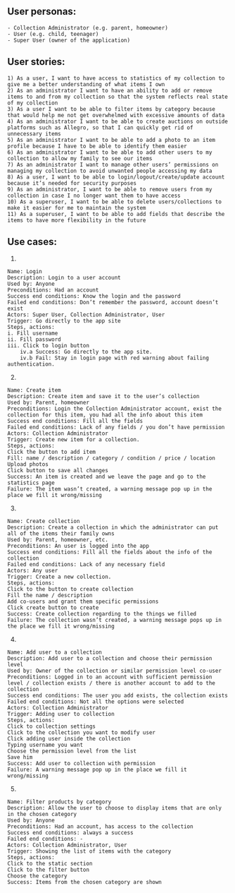 ## User personas:
	- Collection Administrator (e.g. parent, homeowner)
	- User (e.g. child, teenager)
	- Super User (owner of the application)
	
## User stories:
    1) As a user, I want to have access to statistics of my collection to give me a better understanding of what items I own
    2) As an administrator I want to have an ability to add or remove items to and from my collection so that the system reflects real state of my collection
    3) As a user I want to be able to filter items by category because that would help me not get overwhelmed with excessive amounts of data
    4) As an administrator I want to be able to create auctions on outside platforms such as Allegro, so that I can quickly get rid of unnecessary items
    5) As an administrator I want to be able to add a photo to an item profile because I have to be able to identify them easier
    6) As an administrator I want to be able to add other users to my collection to allow my family to see our items
    7) As an administrator I want to manage other users’ permissions on managing my collection to avoid unwanted people accessing my data
    8) As a user, I want to be able to login/logout/create/update account because it’s needed for security purposes
    9) As an administrator, I want to be able to remove users from my collection in case I no longer want them to have access
    10) As a superuser, I want to be able to delete users/collections to make it easier for me to maintain the system
    11) As a superuser, I want to be able to add fields that describe the items to have more flexibility in the future

## Use cases:
1.

    Name: Login
    Description: Login to a user account
    Used by: Anyone
    Preconditions: Had an account
    Success end conditions: Know the login and the password
    Failed end conditions: Don’t remember the password, account doesn’t exist
    Actors: Super User, Collection Administrator, User
    Trigger: Go directly to the app site
    Steps, actions: 
    i. Fill username
    ii. Fill password
    iii. Click to login button
        iv.a Success: Go directly to the app site.
        iv.b Fail: Stay in login page with red warning about failing authentication.
2.

    Name: Create item
    Description: Create item and save it to the user’s collection
    Used by: Parent, homeowner
    Preconditions: Login the Collection Administrator account, exist the collection for this item, you had all the info about this item
    Success end conditions: Fill all the fields
    Failed end conditions: Lack of any fields / you don’t have permission
    Actors: Collection Administrator
    Trigger: Create new item for a collection.
    Steps, actions: 
    Click the button to add item
    Fill: name / description / category / condition / price / location
    Upload photos
    Click button to save all changes
    Success: An item is created and we leave the page and go to the statistics page
    Failure: The item wasn’t created, a warning message pop up in the place we fill it wrong/missing
3.

    Name: Create collection
    Description: Create a collection in which the administrator can put all of the items their family owns
    Used by: Parent, homeowner, etc.
    Preconditions: An user is logged into the app
    Success end conditions: Fill all the fields about the info of the collection
    Failed end conditions: Lack of any necessary field
    Actors: Any user
    Trigger: Create a new collection.
    Steps, actions: 
    Click to the button to create collection
    Fill the name / description
    Add co-users and grant them specific permissions
    Click create button to create
    Success: Create collection regarding to the things we filled
    Failure: The collection wasn’t created, a warning message pops up in the place we fill it wrong/missing

4.

    Name: Add user to a collection
    Description: Add user to a collection and choose their permission level
    Used by: Owner of the collection or similar permission level co-user
    Preconditions: Logged in to an account with sufficient permission level / collection exists / there is another account to add to the collection
    Success end conditions: The user you add exists, the collection exists
    Failed end conditions: Not all the options were selected
    Actors: Collection Administrator
    Trigger: Adding user to collection
    Steps, actions: 
    Click to collection settings
    Click to the collection you want to modify user
    Click adding user inside the collection
    Typing username you want
    Choose the permission level from the list
    Save him
    Success: Add user to collection with permission
    Failure: A warning message pop up in the place we fill it wrong/missing
5.

    Name: Filter products by category
    Description: Allow the user to choose to display items that are only in the chosen category
    Used by: Anyone
    Preconditions: Had an account, has access to the collection
    Success end conditions: always a success
    Failed end conditions: -
    Actors: Collection Administrator, User
    Trigger: Showing the list of items with the category
    Steps, actions: 
    Click to the static section
    Click to the filter button
    Choose the category
    Success: Items from the chosen category are shown


